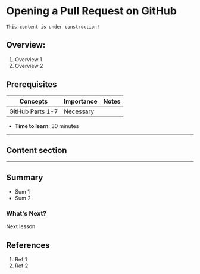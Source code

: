 # Opening a Pull Request on GitHub

```{note}
This content is under construction!
```

## Overview:

1. Overview 1
1. Overview 2

## Prerequisites

| Concepts         | Importance | Notes |
| ---------------- | ---------- | ----- |
| GitHub Parts 1-7 | Necessary  |       |

- **Time to learn**: 30 minutes

---

## Content section

---

## Summary

- Sum 1
- Sum 2

### What's Next?

Next lesson

## References

1. Ref 1
1. Ref 2
